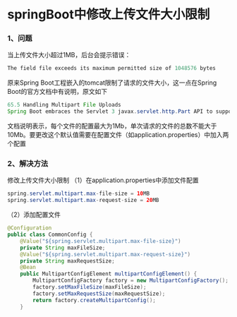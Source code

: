 # springBoot中修改上传文件大小限制

### 1、问题
当上传文件大小超过1MB，后台会提示错误：

```java
The field file exceeds its maximum permitted size of 1048576 bytes
```

原来Spring Boot工程嵌入的tomcat限制了请求的文件大小，这一点在Spring Boot的官方文档中有说明，原文如下

```java
65.5 Handling Multipart File Uploads
Spring Boot embraces the Servlet 3 javax.servlet.http.Part API to support uploading files. By default Spring Boot configures Spring MVC with a maximum file of 1Mb per file and a maximum of 10Mb of file data in a single request. You may override these values, as well as the location to which intermediate data is stored (e.g., to the /tmp directory) and the threshold past which data is flushed to disk by using the properties exposed in the MultipartProperties class. If you want to specify that files be unlimited, for example, set the multipart.maxFileSize property to -1.The multipart support is helpful when you want to receive multipart encoded file data as a @RequestParam-annotated parameter of type MultipartFile in a Spring MVC controller handler method.
```

文档说明表示，每个文件的配置最大为1Mb，单次请求的文件的总数不能大于10Mb。要更改这个默认值需要在配置文件（如application.properties）中加入两个配置


### 2、解决方法

修改上传文件大小限制
（1）在application.properties中添加文件配置

```java
spring.servlet.multipart.max-file-size = 10MB
spring.servlet.multipart.max-request-size = 20MB
```

（2）添加配置文件

```java
@Configuration
public class CommonConfig {
    @Value("${spring.servlet.multipart.max-file-size}")
    private String maxFileSize;
    @Value("${spring.servlet.multipart.max-request-size}")
    private String maxRequestSize;
    @Bean
    public MultipartConfigElement multipartConfigElement() {
        MultipartConfigFactory factory = new MultipartConfigFactory();
        factory.setMaxFileSize(maxFileSize);
        factory.setMaxRequestSize(maxRequestSize);
        return factory.createMultipartConfig();
    }
```

